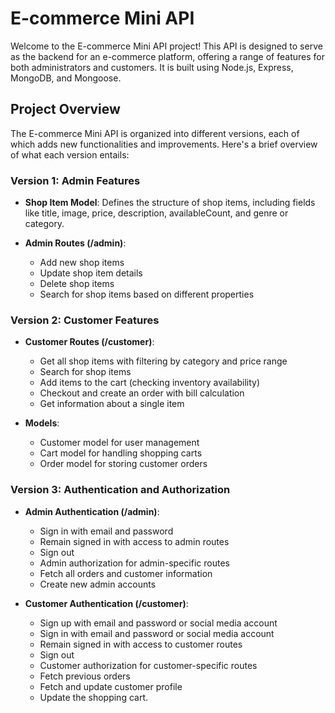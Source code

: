 # E-commerce Mini API 

Welcome to the E-commerce Mini API project! This API is designed to serve as the backend for an e-commerce platform, offering a range of features for both administrators and customers. It is built using Node.js, Express, MongoDB, and Mongoose.

## Project Overview

The E-commerce Mini API is organized into different versions, each of which adds new functionalities and improvements. Here's a brief overview of what each version entails:

### Version 1: Admin Features

- **Shop Item Model**: Defines the structure of shop items, including fields like title, image, price, description, availableCount, and genre or category.

- **Admin Routes (/admin)**:
  - Add new shop items
  - Update shop item details
  - Delete shop items
  - Search for shop items based on different properties

### Version 2: Customer Features

- **Customer Routes (/customer)**:
  - Get all shop items with filtering by category and price range
  - Search for shop items
  - Add items to the cart (checking inventory availability)
  - Checkout and create an order with bill calculation
  - Get information about a single item

- **Models**:
  - Customer model for user management
  - Cart model for handling shopping carts
  - Order model for storing customer orders

### Version 3: Authentication and Authorization

- **Admin Authentication (/admin)**:
  - Sign in with email and password
  - Remain signed in with access to admin routes
  - Sign out
  - Admin authorization for admin-specific routes
  - Fetch all orders and customer information
  - Create new admin accounts

- **Customer Authentication (/customer)**:
  - Sign up with email and password or social media account
  - Sign in with email and password or social media account
  - Remain signed in with access to customer routes
  - Sign out
  - Customer authorization for customer-specific routes
  - Fetch previous orders
  - Fetch and update customer profile
  - Update the shopping cart.
